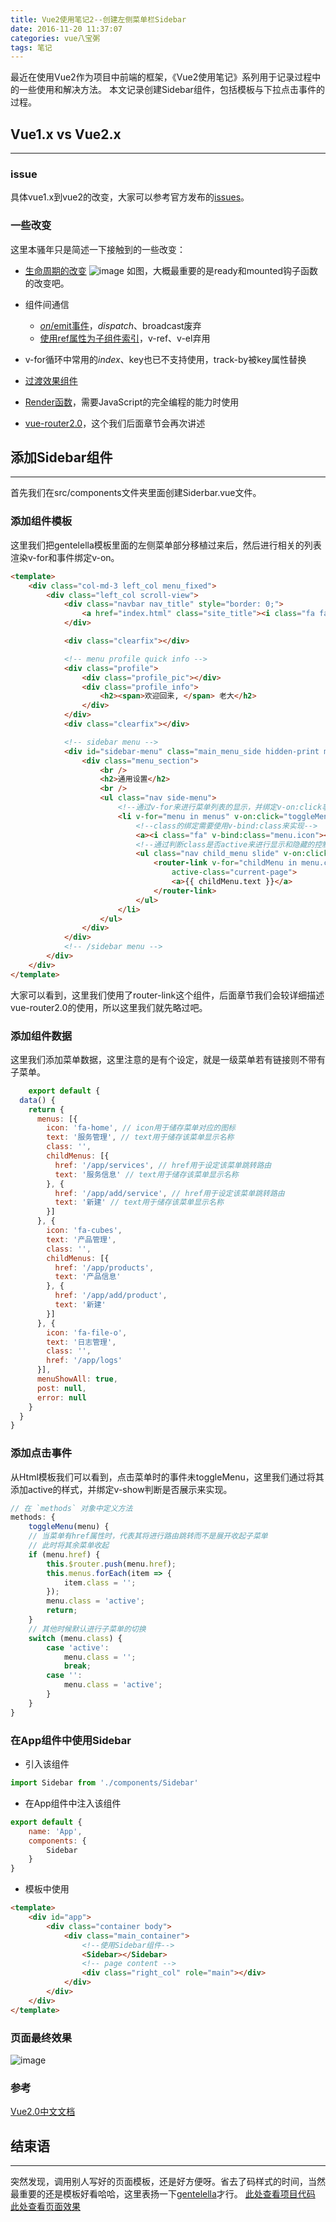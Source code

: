 ```yaml
---
title: Vue2使用笔记2--创建左侧菜单栏Sidebar
date: 2016-11-20 11:37:07
categories: vue八宝粥
tags: 笔记
---
```

最近在使用Vue2作为项目中前端的框架，《Vue2使用笔记》系列用于记录过程中的一些使用和解决方法。
本文记录创建Sidebar组件，包括模板与下拉点击事件的过程。
<!--more-->

## Vue1.x vs Vue2.x
---
### issue
具体vue1.x到vue2的改变，大家可以参考官方发布的[issues](https://github.com/vuejs/vue/issues/2873)。

### 一些改变
这里本骚年只是简述一下接触到的一些改变：
- [生命周期的改变](https://vuefe.cn/guide/instance.html#生命周期图示)
![image](https://github-imglib-1255459943.cos.ap-chengdu.myqcloud.com/f847b38a-63fe-11e6-9c29-38e58d46f036.png)
如图，大概最重要的是ready和mounted钩子函数的改变吧。

- 组件间通信
  - [$on/$emit事件](https://vuefe.cn/guide/components.html#使用-v-on-绑定自定义事件)，$dispatch、$broadcast废弃
  - [使用ref属性为子组件索引](https://vuefe.cn/guide/components.html#子组件索引)，v-ref、v-el弃用

- v-for循环中常用的$index、$key也已不支持使用，track-by被key属性替换

- [过渡效果组件<transition></transition>](https://vuefe.cn/guide/transitions.html)

- [Render函数](https://vuefe.cn/guide/render-function.html#基础)，需要JavaScript的完全编程的能力时使用

- [vue-router2.0](http://router.vuejs.org/zh-cn/index.html)，这个我们后面章节会再次讲述

## 添加Sidebar组件
---
首先我们在src/components文件夹里面创建Siderbar.vue文件。
### 添加组件模板
这里我们把gentelella模板里面的左侧菜单部分移植过来后，然后进行相关的列表渲染v-for和事件绑定v-on。
``` html
<template>
	<div class="col-md-3 left_col menu_fixed">
		<div class="left_col scroll-view">
			<div class="navbar nav_title" style="border: 0;">
				<a href="index.html" class="site_title"><i class="fa fa-paw"></i> <span>管理系统</span></a>
			</div>

			<div class="clearfix"></div>

			<!-- menu profile quick info -->
			<div class="profile">
				<div class="profile_pic"></div>
				<div class="profile_info">
					<h2><span>欢迎回来, </span> 老大</h2>
				</div>
			</div>
			<div class="clearfix"></div>

			<!-- sidebar menu -->
			<div id="sidebar-menu" class="main_menu_side hidden-print main_menu">
				<div class="menu_section">
					<br />
					<h2>通用设置</h2>
					<br />
					<ul class="nav side-menu">
                        <!--通过v-for来进行菜单列表的显示，并绑定v-on:click事件进行点击控制-->
						<li v-for="menu in menus" v-on:click="toggleMenu(menu)" v-bind:class="menu.class">
                            <!--class的绑定需要使用v-bind:class来实现-->
							<a><i class="fa" v-bind:class="menu.icon"></i> {{menu.text}} <span class="fa" v-show="!menu.href" v-bind:class="menu.class ? 'fa-chevron-down' : 'fa-chevron-right'"></span></a>
							<!--通过判断class是否active来进行显示和隐藏的控制-->
                            <ul class="nav child_menu slide" v-on:click.stop v-show="menu.class">
								<router-link v-for="childMenu in menu.childMenus" v-bind:key="childMenu.text" class="slide-item" :to="childMenu.href" tag="li"
									active-class="current-page">
									<a>{{ childMenu.text }}</a>
								</router-link>
							</ul>
						</li>
					</ul>
				</div>
			</div>
			<!-- /sidebar menu -->
		</div>
	</div>
</template>
```
大家可以看到，这里我们使用了router-link这个组件，后面章节我们会较详细描述vue-router2.0的使用，所以这里我们就先略过吧。

### 添加组件数据
这里我们添加菜单数据，这里注意的是有个设定，就是一级菜单若有链接则不带有子菜单。
``` js
 	export default {
  data() {
    return {
      menus: [{
        icon: 'fa-home', // icon用于储存菜单对应的图标
        text: '服务管理', // text用于储存该菜单显示名称
        class: '',
        childMenus: [{
          href: '/app/services', // href用于设定该菜单跳转路由
          text: '服务信息' // text用于储存该菜单显示名称
        }, {
          href: '/app/add/service', // href用于设定该菜单跳转路由
          text: '新建' // text用于储存该菜单显示名称
        }]
      }, {
        icon: 'fa-cubes',
        text: '产品管理',
        class: '',
        childMenus: [{
          href: '/app/products',
          text: '产品信息'
        }, {
          href: '/app/add/product',
          text: '新建'
        }]
      }, {
        icon: 'fa-file-o',
        text: '日志管理',
        class: '',
        href: '/app/logs'
      }],
      menuShowAll: true,
      post: null,
      error: null
    }
  }
}

```

### 添加点击事件
从Html模板我们可以看到，点击菜单时的事件未toggleMenu，这里我们通过将其添加active的样式，并绑定v-show判断是否展示来实现。
``` js
// 在 `methods` 对象中定义方法
methods: {
	toggleMenu(menu) {
	// 当菜单有href属性时，代表其将进行路由跳转而不是展开收起子菜单
	// 此时将其余菜单收起
	if (menu.href) {
		this.$router.push(menu.href);
		this.menus.forEach(item => {
			item.class = '';
		});
		menu.class = 'active';
		return;
	}
	// 其他时候默认进行子菜单的切换
	switch (menu.class) {
		case 'active':
			menu.class = '';
			break;
		case '':
			menu.class = 'active';
		}
	}
}
```

### 在App组件中使用Sidebar
- 引入该组件

``` js
import Sidebar from './components/Sidebar'
```

- 在App组件中注入该组件

``` js
export default {
	name: 'App',
	components: {
		Sidebar
	}
}
```

- 模板中使用

``` html
<template>
	<div id="app">
		<div class="container body">
			<div class="main_container">
                <!--使用Sidebar组件-->
				<Sidebar></Sidebar>
                <!-- page content -->
				<div class="right_col" role="main"></div>
			</div>
		</div>
	</div>
</template>
```

### 页面最终效果
![image](https://github-imglib-1255459943.cos.ap-chengdu.myqcloud.com/9063.tmp.png)

### 参考
[Vue2.0中文文档](https://vuefe.cn/guide/)

## 结束语
-----
突然发现，调用别人写好的页面模板，还是好方便呀。省去了码样式的时间，当然最重要的还是模板好看哈哈，这里表扬一下[gentelella](https://github.com/puikinsh/gentelella)才行。
[此处查看项目代码](https://github.com/godbasin/godbasin.github.io/tree/blog-codes/vue2-notes/2-create-sidebar-componnet)
[此处查看页面效果](http://ofyya1gfg.bkt.clouddn.com/2-create-sidebar-componnet/index.html#/App)